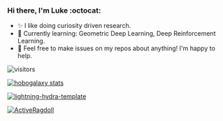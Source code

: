 ### Hi there, I'm Luke :octocat:
- :sparkles: I like doing curiosity driven research.
- 🌱 Currently learning: Geometric Deep Learning, Deep Reinforcement Learning.
- 💬 Feel free to make issues on my repos about anything! I'm happy to help.


![visitors](https://visitor-badge.laobi.icu/badge?page_id=hobogalaxy.hobogalaxy)


[![hobogalaxy stats](https://github-readme-stats.vercel.app/api?username=hobogalaxy&theme=tokyonight&count_private=true&show_icons=true&include_all_commits=true&)](https://github.com/anuraghazra/github-readme-stats)


[![lightning-hydra-template](https://github-readme-stats.vercel.app/api/pin/?username=hobogalaxy&repo=lightning-hydra-template&theme=tokyonight)](https://github.com/hobogalaxy/lightning-hydra-template)


[![ActiveRagdoll](https://github-readme-stats.vercel.app/api/pin/?username=hobogalaxy&repo=ActiveRagdoll&theme=tokyonight)](https://github.com/hobogalaxy/ActiveRagdoll)

<!-- aaa -->
